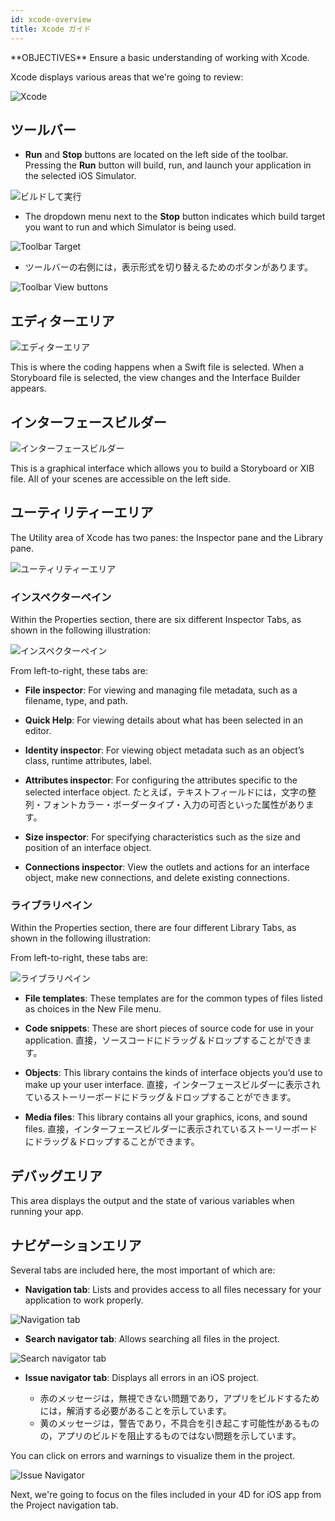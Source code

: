 ```yaml
---
id: xcode-overview
title: Xcode ガイド
---
```


<div markdown="1" class = "objectives">
**OBJECTIVES**
Ensure a basic understanding of working with Xcode.
</div>

Xcode displays various areas that we're going to review:

![Xcode](assets/en/customize-with-xcode/Discover-Xcode-4D-for-iOS.png)

## ツールバー

* **Run** and **Stop** buttons are located on the left side of the toolbar. Pressing the **Run** button will build, run, and launch your application in the selected iOS Simulator.

![ビルドして実行](assets/en/customize-with-xcode/Toolbar-Build-and-Run-Xcode-4D-for-iOS.png)

* The dropdown menu next to the **Stop** button indicates which build target you want to run and which Simulator is being used.

![Toolbar Target](assets/en/customize-with-xcode/Toolbar-Target-simulator-Xcode-4D-for-iOS.png)

* ツールバーの右側には，表示形式を切り替えるためのボタンがあります。

![Toolbar View buttons](assets/en/customize-with-xcode/Toolbar-View-buttons-Xcode-4D-for-iOS.png)

## エディターエリア

![エディターエリア](assets/en/customize-with-xcode/Editor-Xcode-4D-for-iOS.png)

This is where the coding happens when a Swift file is selected. When a Storyboard file is selected, the view changes and the Interface Builder appears.

## インターフェースビルダー

![インターフェースビルダー](assets/en/customize-with-xcode/Interface-Builder-Xcode-4D-for-iOS.png)

This is a graphical interface which allows you to build a Storyboard or XIB file. All of your scenes are accessible on the left side.

## ユーティリティーエリア

The Utility area of Xcode has two panes: the Inspector pane and the Library pane.

![ユーティリティーエリア](assets/en/customize-with-xcode/Utility-Xcode-4D-for-iOS.png)

### インスペクターペイン

Within the Properties section, there are six different Inspector Tabs, as shown in the following illustration:

![インスペクターペイン](assets/en/customize-with-xcode/Xcode-Inspector-pane.png)

From left-to-right, these tabs are:

* **File inspector**: For viewing and managing file metadata, such as a filename, type, and path.

* **Quick Help**: For viewing details about what has been selected in an editor.

* **Identity inspector**: For viewing object metadata such as an object’s class, runtime attributes, label.

* **Attributes inspector**: For configuring the attributes specific to the selected interface object. たとえば，テキストフィールドには，文字の整列・フォントカラー・ボーダータイプ・入力の可否といった属性があります。

* **Size inspector**: For specifying characteristics such as the size and position of an interface object.

* **Connections inspector**: View the outlets and actions for an interface object, make new connections, and delete existing connections.

### ライブラリペイン

Within the Properties section, there are four different Library Tabs, as shown in the following illustration:

From left-to-right, these tabs are:

![ライブラリペイン](assets/en/customize-with-xcode/Xcode-Library-pane.png)

* **File templates**: These templates are for the common types of files listed as choices in the New File menu.

* **Code snippets**: These are short pieces of source code for use in your application. 直接，ソースコードにドラッグ＆ドロップすることができます。

* **Objects**: This library contains the kinds of interface objects you’d use to make up your user interface. 直接，インターフェースビルダーに表示されているストーリーボードにドラッグ＆ドロップすることができます。

* **Media files**: This library contains all your graphics, icons, and sound files. 直接，インターフェースビルダーに表示されているストーリーボードにドラッグ＆ドロップすることができます。

## デバッグエリア

This area displays the output and the state of various variables when running your app.

## ナビゲーションエリア

Several tabs are included here, the most important of which are:

* **Navigation tab**: Lists and provides access to all files necessary for your application to work properly.

![Navigation tab](assets/en/customize-with-xcode/Project-Navigation-Editor-Xcode-4D-for-iOS.png)

* **Search navigator tab**: Allows searching all files in the project.

![Search navigator tab](assets/en/customize-with-xcode/Search-Navigator-Xcode-4D-for-iOS.png)

* **Issue navigator tab**: Displays all errors in an iOS project.

    - 赤のメッセージは，無視できない問題であり，アプリをビルドするためには，解消する必要があることを示しています。
    - 黄のメッセージは，警告であり，不具合を引き起こす可能性があるものの，アプリのビルドを阻止するものではない問題を示しています。

You can click on errors and warnings to visualize them in the project.

![Issue Navigator](assets/en/customize-with-xcode/Issue-Navigator-Xcode-4D-for-iOS.png)

Next, we're going to focus on the files included in your 4D for iOS app from the Project navigation tab.
